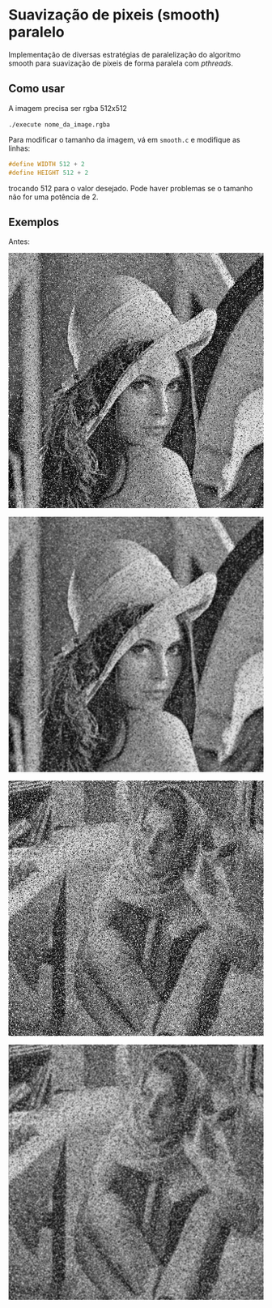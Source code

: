 # Suavização de pixeis (smooth) paralelo

Implementação de diversas estratégias de paralelização do algoritmo smooth para suavização de pixeis de forma paralela com _pthreads_.

## Como usar

A imagem precisa ser rgba 512x512

`./execute nome_da_image.rgba`

Para modificar o tamanho da imagem, vá em `smooth.c` e modifique as linhas:

```c
#define WIDTH 512 + 2
#define HEIGHT 512 + 2
```

trocando 512 para o valor desejado. Pode haver problemas se o tamanho não for uma potência de 2.

## Exemplos

Antes:

![Lena antes](images/lena_noise_original.tiff)

![Lena depois](images/lena_noise.rgba_new.tiff)

![Noisy antes](images/noisyimg_original.tiff)

![Noisy depois](images/noisyimg.rgba_new.tiff)
